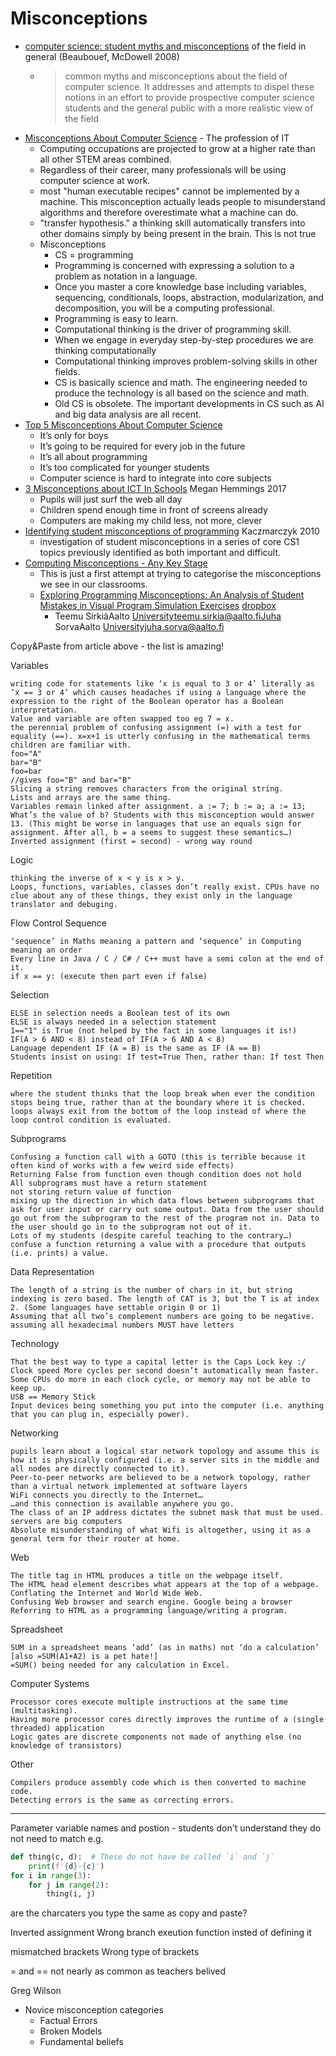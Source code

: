 Misconceptions
==============

* [computer science: student myths and misconceptions](https://www.researchgate.net/publication/234832735_Computer_science_student_myths_and_misconceptions) of the field in general (Beaubouef, McDowell 2008)
    * > common myths and misconceptions about the field of computer science. It addresses and attempts to dispel these notions in an effort to provide prospective computer science students and the general public with a more realistic view of the field
* [Misconceptions About Computer Science](https://cacm.acm.org/magazines/2017/3/213837-misconceptions-about-computer-science/fulltext) - The profession of IT
    * Computing occupations are projected to grow at a higher rate than all other STEM areas combined.
    * Regardless of their career, many professionals will be using computer science at work.
    * most "human executable recipes" cannot be implemented by a machine. This misconception actually leads people to misunderstand algorithms and therefore overestimate what a machine can do.
    *  "transfer hypothesis." a thinking skill automatically transfers into other domains simply by being present in the brain. This is not true
    * Misconceptions
        * CS = programming
        * Programming is concerned with expressing a solution to a problem as notation in a language. 
        * Once you master a core knowledge base including variables, sequencing, conditionals, loops, abstraction, modularization, and decomposition, you will be a computing professional.
        * Programming is easy to learn.
        * Computational thinking is the driver of programming skill.
        * When we engage in everyday step-by-step procedures we are thinking computationally
        * Computational thinking improves problem-solving skills in other fields.
        * CS is basically science and math. The engineering needed to produce the technology is all based on the science and math.
        * Old CS is obsolete. The important developments in CS such as AI and big data analysis are all recent.
* [Top 5 Misconceptions About Computer Science](http://blog.sparkfuneducation.com/top-5-misconceptions-about-computer-science)
    * It’s only for boys
    * It’s going to be required for every job in the future
    * It’s all about programming
    * It’s too complicated for younger students
    * Computer science is hard to integrate into core subjects
* [3 Misconceptions about ICT In Schools](https://www.netcom92.com/2013/09/3-misconceptions-ict-schools) Megan Hemmings 2017
    * Pupils will just surf the web all day
    * Children spend enough time in front of screens already
    * Computers are making my child less, not more, clever
* [Identifying student misconceptions of programming](https://dl.acm.org/doi/10.1145/1734263.1734299) Kaczmarczyk 2010
    * investigation of student misconceptions in a series of core CS1 topics previously identified as both important and difficult. 
* [Computing Misconceptions - Any Key Stage](https://community.computingatschool.org.uk/resources/4725/single)
    * This is just a first attempt at trying to categorise the misconceptions we see in our classrooms.
    * [Exploring Programming Misconceptions: An Analysis of Student Mistakes in Visual Program Simulation Exercises](https://dl.acm.org/doi/10.1145/2401796.2401799) [dropbox](https://www.dropbox.com/s/bar756coeuyn3b2/p19-sirkia.pdf?dl=0)  
        * Teemu SirkiäAalto Universityteemu.sirkia@aalto.fiJuha SorvaAalto Universityjuha.sorva@aalto.fi

Copy&Paste from article above - the list is amazing!

Variables

    writing code for statements like ‘x is equal to 3 or 4’ literally as ‘x == 3 or 4’ which causes headaches if using a language where the expression to the right of the Boolean operator has a Boolean interpretation.
    Value and variable are often swapped too eg 7 = x.
    the perennial problem of confusing assignment (=) with a test for equality (==). x=x+1 is utterly confusing in the mathematical terms children are familiar with.
    foo="A"
    bar="B"
    foo=bar
    //gives foo="B" and bar="B"
    Slicing a string removes characters from the original string.
    Lists and arrays are the same thing.
    Variables remain linked after assignment. a := 7; b := a; a := 13; What’s the value of b? Students with this misconception would answer 13. (This might be worse in languages that use an equals sign for assignment. After all, b = a seems to suggest these semantics…)
    Inverted assignment (first = second) - wrong way round

Logic

    thinking the inverse of x < y is x > y.
    Loops, functions, variables, classes don’t really exist. CPUs have no clue about any of these things, they exist only in the language translator and debuging.

Flow Control
Sequence

    ‘sequence’ in Maths meaning a pattern and ‘sequence’ in Computing meaning an order
    Every line in Java / C / C# / C++ must have a semi colon at the end of it.
    if x == y: (execute then part even if false)

Selection

    ELSE in selection needs a Boolean test of its own
    ELSE is always needed in a selection statement
    1=="1" is True (not helped by the fact in some languages it is!)
    IF(A > 6 AND < 8) instead of IF(A > 6 AND A < 8)
    Language dependent IF (A = B) is the same as IF (A == B)
    Students insist on using: If test=True Then, rather than: If test Then

Repetition

    where the student thinks that the loop break when ever the condition stops being true, rather than at the boundary where it is checked.
    loops always exit from the bottom of the loop instead of where the loop control condition is evaluated.

Subprograms

    Confusing a function call with a GOTO (this is terrible because it often kind of works with a few weird side effects)
    Returning False from function even though condition does not hold
    All subprograms must have a return statement
    not storing return value of function
    mixing up the direction in which data flows between subprograms that ask for user input or carry out some output. Data from the user should go out from the subprogram to the rest of the program not in. Data to the user should go in to the subprogram not out of it.
    Lots of my students (despite careful teaching to the contrary…) confuse a function returning a value with a procedure that outputs (i.e. prints) a value.

Data Representation

    The length of a string is the number of chars in it, but string indexing is zero based. The length of CAT is 3, but the T is at index 2. (Some languages have settable origin 0 or 1)
    Assuming that all two’s complement numbers are going to be negative.
    assuming all hexadecimal numbers MUST have letters

Technology

    That the best way to type a capital letter is the Caps Lock key :/
    Clock speed More cycles per second doesn’t automatically mean faster. Some CPUs do more in each clock cycle, or memory may not be able to keep up.
    USB == Memory Stick
    Input devices being something you put into the computer (i.e. anything that you can plug in, especially power).

Networking

    pupils learn about a logical star network topology and assume this is how it is physically configured (i.e. a server sits in the middle and all nodes are directly connected to it).
    Peer-to-peer networks are believed to be a network topology, rather than a virtual network implemented at software layers
    WiFi connects you directly to the Internet…
    …and this connection is available anywhere you go.
    The class of an IP address dictates the subnet mask that must be used.
    servers are big computers
    Absolute misunderstanding of what Wifi is altogether, using it as a general term for their router at home.

Web

    The title tag in HTML produces a title on the webpage itself.
    The HTML head element describes what appears at the top of a webpage.
    Conflating the Internet and World Wide Web.
    Confusing Web browser and search engine. Google being a browser
    Referring to HTML as a programming language/writing a program.

Spreadsheet

    SUM in a spreadsheet means ‘add’ (as in maths) not ‘do a calculation’ [also =SUM(A1+A2) is a pet hate!]
    =SUM() being needed for any calculation in Excel.

Computer Systems

    Processor cores execute multiple instructions at the same time (multitasking).
    Having more processor cores directly improves the runtime of a (single threaded) application
    Logic gates are discrete components not made of anything else (no knowledge of transistors)

Other

    Compilers produce assembly code which is then converted to machine code.
    Detecting errors is the same as correcting errors.


---

Parameter variable names and postion - students don't understand they do not need to match
e.g.
```python
def thing(c, d):  # These do not have be called `i` and `j`
    print(f'{d}-{c}')
for i in range(3):
    for j in range(2):
        thing(i, j)
```

are the charcaters you type the same as copy and paste?

Inverted assignment
Wrong branch
exeution function insted of defining it

mismatched brackets
Wrong type of brackets

= and == not nearly as common as teachers belived

Greg Wilson
* Novice misconception categories
    * Factual Errors
    * Broken Models
    * Fundamental beliefs